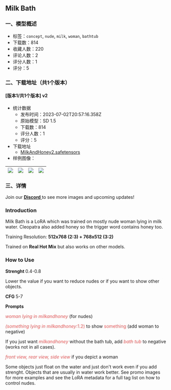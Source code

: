 ## Milk Bath
### 一、模型概述

- 标签：`concept`, `nude`, `milk`, `woman`, `bathtub`
- 下载数：814
- 收藏人数：220
- 评论人数：2
- 评分人数：1
- 评分：5

### 二、下载地址（共1个版本）

#### [版本1/共1个版本] v2

- 统计数据
  - 发布时间：2023-07-02T20:57:16.358Z
  - 原始模型：SD 1.5
  - 下载数：814
  - 评分人数：1
  - 评分：5
- 下载地址
  - [MilkAndHoney2.safetensors](https://civitai.com/api/download/models/108989)
- 样例图像：

| <img src="https://image.civitai.com/xG1nkqKTMzGDvpLrqFT7WA/c9428a58-9784-4478-ba25-84e8b2d6e2c3/width=450/1380935.jpeg" /> | <img src="https://image.civitai.com/xG1nkqKTMzGDvpLrqFT7WA/ed48e642-1c62-4ce9-8aff-145971af50e2/width=450/1380934.jpeg" /> | <img src="https://image.civitai.com/xG1nkqKTMzGDvpLrqFT7WA/2b372510-2796-4ac5-860b-d0ada575034f/width=450/1380937.jpeg" /> | <img src="https://image.civitai.com/xG1nkqKTMzGDvpLrqFT7WA/76962d5b-8c79-41bb-8f5d-aad865d20852/width=450/1380936.jpeg" /> |
| ---- | ---- | ---- | ---- |


### 三、详情
<p>Join our <a target="_blank" rel="ugc" href="https://discord.gg/cnVvnkgtPb"><strong>Discord</strong> </a>to see more images and upcoming updates!</p><p></p><h3 id="heading-466">Introduction</h3><p>Milk Bath is a LoRA which was trained on mostly nude woman lying in milk water. Cleopatra also added honey so the trigger word contains honey too.</p><p></p><p>Training Resolution: <strong>512x768 (2:3) + 768x512 (3:2)</strong></p><p>Trained on <strong><span>Real Hot Mix</span></strong><span> but also works on other models.</span></p><p></p><h3 id="heading-5086">How to Use</h3><p></p><p><strong>Strenght </strong>0.4-0.8 </p><p>Lower the value if you want to reduce nudes or if you want to show other objects.</p><p></p><p><strong>CFG </strong>5-7</p><p></p><p><strong>Prompts</strong></p><p><em><span style="color:#fa5252">woman lying in milkandhoney</span></em> (for nudes)</p><p><em><span style="color:#fa5252">(something lying in milkandhoney</span></em><span style="color:#fa5252">:1.2)</span> to show <span style="color:#fa5252">something </span>(add woman to negative)</p><p></p><p>If you just want <em><span style="color:#fa5252">milkandhoney </span></em>without the bath tub, add <em><span style="color:#fa5252">bath tub</span></em> to negative (works not in all cases). </p><p></p><p><em><span style="color:#fa5252">front view, rear view, side view</span></em> if you depict a woman</p><p></p><p>Some objects just float on the water and just don't work even if you add strenght. Objects that are usually in water work better. See promo images for more examples and see the LoRA metadata for a full tag list on how to control nudes.</p>